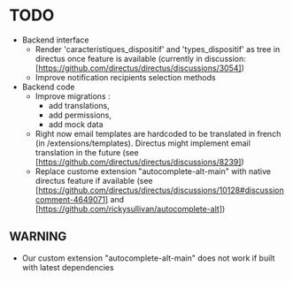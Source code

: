 # TODO

- Backend interface
  - Render 'caracteristiques_dispositif' and 'types_dispositif' as tree in directus once feature is available
    (currently in discussion: [https://github.com/directus/directus/discussions/3054])
  - Improve notification recipients selection methods
- Backend code
  - Improve migrations :
    - add translations,
    - add permissions,
    - add mock data
  - Right now email templates are hardcoded to be translated in french (in /extensions/templates). Directus might implement email translation in the future (see [https://github.com/directus/directus/discussions/8239])
  - Replace custome extension "autocomplete-alt-main" with native directus feature if available (see [https://github.com/directus/directus/discussions/10128#discussioncomment-4649071] and [https://github.com/rickysullivan/autocomplete-alt])

## WARNING
- Our custom extension "autocomplete-alt-main" does not work if built with latest dependencies